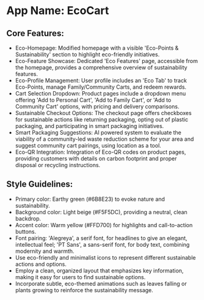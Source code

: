 # **App Name**: EcoCart

## Core Features:

- Eco-Homepage: Modified homepage with a visible 'Eco-Points & Sustainability' section to highlight eco-friendly initiatives.
- Eco-Feature Showcase: Dedicated 'Eco Features' page, accessible from the homepage, provides a comprehensive overview of sustainability features.
- Eco-Profile Management: User profile includes an 'Eco Tab' to track Eco-Points, manage Family/Community Carts, and redeem rewards.
- Cart Selection Dropdown: Product pages include a dropdown menu offering 'Add to Personal Cart', 'Add to Family Cart', or 'Add to Community Cart' options, with pricing and delivery comparisons.
- Sustainable Checkout Options: The checkout page offers checkboxes for sustainable actions like returning packaging, opting out of plastic packaging, and participating in smart packaging initiatives.
- Smart Packaging Suggestions: AI powered system to evaluate the viability of a community-led waste reduction scheme for your area and suggest community cart pairings, using location as a tool.
- Eco-QR Integration: Integration of Eco-QR codes on product pages, providing customers with details on carbon footprint and proper disposal or recycling instructions.

## Style Guidelines:

- Primary color: Earthy green (#6B8E23) to evoke nature and sustainability.
- Background color: Light beige (#F5F5DC), providing a neutral, clean backdrop.
- Accent color: Warm yellow (#FFD700) for highlights and call-to-action buttons.
- Font pairing: 'Alegreya', a serif font, for headlines to give an elegant, intellectual feel; 'PT Sans', a sans-serif font, for body text, combining modernity and warmth.
- Use eco-friendly and minimalist icons to represent different sustainable actions and options.
- Employ a clean, organized layout that emphasizes key information, making it easy for users to find sustainable options.
- Incorporate subtle, eco-themed animations such as leaves falling or plants growing to reinforce the sustainability message.